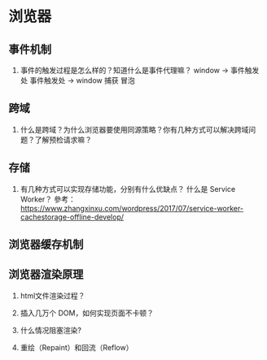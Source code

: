 # 浏览器

## 事件机制
1. 事件的触发过程是怎么样的？知道什么是事件代理嘛？
window ->  事件触发处    事件触发处 ->  window
      捕获                    冒泡
                            
## 跨域
1. 什么是跨域？为什么浏览器要使⽤同源策略？你有⼏种⽅式可以解决跨域问题？了解预检请求嘛？

## 存储
1. 有⼏种⽅式可以实现存储功能，分别有什么优缺点？ 什么是 Service Worker？
參考：https://www.zhangxinxu.com/wordpress/2017/07/service-worker-cachestorage-offline-develop/

## 浏览器缓存机制

## 浏览器渲染原理
1. html文件渲染过程？
   
2. 插⼊⼏万个 DOM，如何实现⻚⾯不卡顿？
   
3. 什么情况阻塞渲染?

4. 重绘（Repaint）和回流（Reflow）